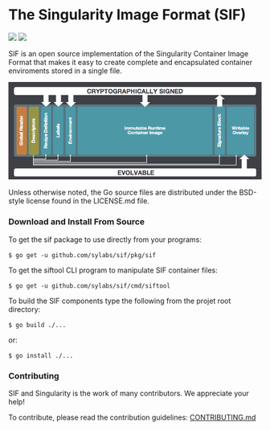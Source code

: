 # The Singularity Image Format (SIF)

<a href="https://circleci.com/gh/sylabs/sif"><img src="https://circleci.com/gh/sylabs/sif.svg?style=shield&circle-token=7e762a71efecb4da6cd6981e90cf4cc9c5e4291e"/></a>
<a href="https://app.zenhub.com/workspace/o/sylabs/sif/boards"><img src="https://raw.githubusercontent.com/ZenHubIO/support/master/zenhub-badge.png"></a>

SIF is an open source implementation of the Singularity Container Image Format
that makes it easy to create complete and encapsulated container enviroments
stored in a single file.

![SIF Image](doc/sif.png)

Unless otherwise noted, the Go source files are distributed under the BSD-style
license found in the LICENSE.md file.

### Download and Install From Source

To get the sif package to use directly from your programs:

```Shell Session
$ go get -u github.com/sylabs/sif/pkg/sif
```

To get the siftool CLI program to manipulate SIF container files:

```Shell Session
$ go get -u github.com/sylabs/sif/cmd/siftool
```

To build the SIF components type the following from the projet root directory:

```Shell Session
$ go build ./...
```

or:

```Shell Session
$ go install ./...
```

### Contributing

SIF and Singularity is the work of many contributors. We appreciate your help!

To contribute, please read the contribution guidelines:
	[CONTRIBUTING.md](./CONTRIBUTING.md)
